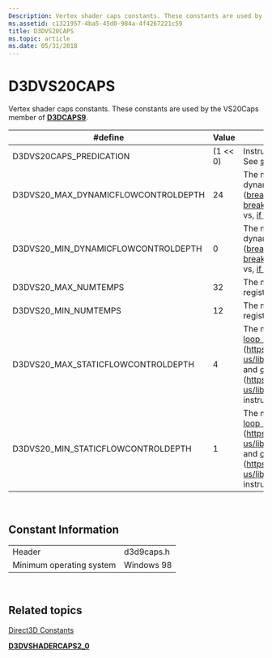 ```yaml
---
Description: Vertex shader caps constants. These constants are used by the VS20Caps member of D3DCAPS9.
ms.assetid: c1321957-4ba5-45d0-984a-4f4267221c59
title: D3DVS20CAPS
ms.topic: article
ms.date: 05/31/2018
---
```


# D3DVS20CAPS

Vertex shader caps constants. These constants are used by the VS20Caps member of [**D3DCAPS9**](/windows/desktop/api/D3D9Caps/ns-d3d9caps-d3dcaps9).



| \#define                              | Value          | Description                                                                                                                                                                                                                                                                                                 |
|---------------------------------------|----------------|-------------------------------------------------------------------------------------------------------------------------------------------------------------------------------------------------------------------------------------------------------------------------------------------------------------|
| D3DVS20CAPS\_PREDICATION              | (1 << 0) | Instruction predication is supported. See [setp\_comp - vs](https://msdn.microsoft.com/en-us/library/Bb147357(v=VS.85).aspx).                                                                                                                                                                                                                   |
| D3DVS20\_MAX\_DYNAMICFLOWCONTROLDEPTH | 24             | The maximum level of nesting of dynamic flow control instructions ([break - vs](https://msdn.microsoft.com/en-us/library/Bb172369(v=VS.85).aspx), [break\_comp - vs](https://msdn.microsoft.com/en-us/library/Bb172366(v=VS.85).aspx), [breakp - vs](https://msdn.microsoft.com/en-us/library/Bb172364(v=VS.85).aspx), [if\_comp - vs](https://msdn.microsoft.com/en-us/library/Bb174583(v=VS.85).aspx), if\_comp - vs, [if pred - vs](https://msdn.microsoft.com/en-us/library/Bb174585(v=VS.85).aspx)). |
| D3DVS20\_MIN\_DYNAMICFLOWCONTROLDEPTH | 0              | The minimum level of nesting of dynamic flow control instructions ([break - vs](https://msdn.microsoft.com/en-us/library/Bb172369(v=VS.85).aspx), [break\_comp - vs](https://msdn.microsoft.com/en-us/library/Bb172366(v=VS.85).aspx), [breakp - vs](https://msdn.microsoft.com/en-us/library/Bb172364(v=VS.85).aspx), [if\_comp - vs](https://msdn.microsoft.com/en-us/library/Bb174583(v=VS.85).aspx), if\_comp - vs, [if pred - vs](https://msdn.microsoft.com/en-us/library/Bb174585(v=VS.85).aspx)). |
| D3DVS20\_MAX\_NUMTEMPS                | 32             | The maximum number of temporary registers supported.                                                                                                                                                                                                                                                        |
| D3DVS20\_MIN\_NUMTEMPS                | 12             | The minimum number of temporary registers supported.                                                                                                                                                                                                                                                        |
| D3DVS20\_MAX\_STATICFLOWCONTROLDEPTH  | 4              | The maximum depth of nesting of the [loop - vs](https://msdn.microsoft.com/en-us/library/Bb174716(v=VS.85).aspx)/[rep - vs](https://msdn.microsoft.com/en-us/library/Bb147331(v=VS.85).aspx) and [call - vs](https://msdn.microsoft.com/en-us/library/Bb172389(v=VS.85).aspx)/[callnz bool - vs](https://msdn.microsoft.com/en-us/library/Bb172385(v=VS.85).aspx) instructions.                                                                                           |
| D3DVS20\_MIN\_STATICFLOWCONTROLDEPTH  | 1              | The minimum depth of nesting of the [loop - vs](https://msdn.microsoft.com/en-us/library/Bb174716(v=VS.85).aspx)/[rep - vs](https://msdn.microsoft.com/en-us/library/Bb147331(v=VS.85).aspx) and [call - vs](https://msdn.microsoft.com/en-us/library/Bb172389(v=VS.85).aspx)/[callnz bool - vs](https://msdn.microsoft.com/en-us/library/Bb172385(v=VS.85).aspx) instructions.                                                                                           |



 

## Constant Information



|                          |            |
|--------------------------|------------|
| Header                   | d3d9caps.h |
| Minimum operating system | Windows 98 |



 

## Related topics

<dl> <dt>

[Direct3D Constants](dx9-graphics-reference-d3d-constants.md)
</dt> <dt>

[**D3DVSHADERCAPS2\_0**](/windows/desktop/api/D3D9Caps/ns-d3d9caps-d3dvshadercaps2_0)
</dt> </dl>

 

 



